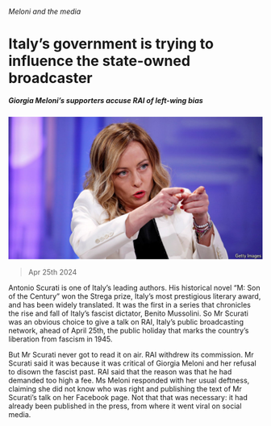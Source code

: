 ###### Meloni and the media

# Italy’s government is trying to influence the state-owned broadcaster 

##### Giorgia Meloni’s supporters accuse RAI of left-wing bias 

![image](images/20240427_EUP502.jpg) 

> Apr 25th 2024 

Antonio Scurati is one of Italy’s leading authors. His historical novel “M: Son of the Century” won the Strega prize, Italy’s most prestigious literary award, and has been widely translated. It was the first in a series that chronicles the rise and fall of Italy’s fascist dictator, Benito Mussolini. So Mr Scurati was an obvious choice to give a talk on RAI, Italy’s public broadcasting network, ahead of April 25th, the public holiday that marks the country’s liberation from fascism in 1945.

But Mr Scurati never got to read it on air. RAI withdrew its commission. Mr Scurati said it was because it was critical of Giorgia Meloni and her refusal to disown the fascist past. RAI said that the reason was that he had demanded too high a fee. Ms Meloni responded with her usual deftness, claiming she did not know who was right and publishing the text of Mr Scurati’s talk on her Facebook page. Not that that was necessary: it had already been published in the press, from where it went viral on social media.

